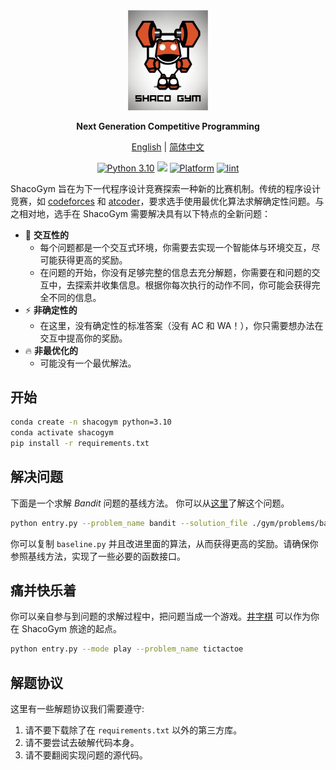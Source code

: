 
<div align="center">
  <img src="assets/logo.png" width=128></img>
  <p><strong>Next Generation Competitive Programming</strong></p>

[English](README.md) | [简体中文](README_ZH-CN.md)

[![Python 3.10](https://shields.io/badge/python-3.10-blue.svg)](https://www.python.org/downloads/release/python-3109/)
[<img src="https://img.shields.io/badge/license-MIT-blue">](https://github.com/PurePassersBy/ShacoGym)
[![Platform](https://img.shields.io/badge/platform-windows%20%7C%20macos%20%7C%20linux-lightgrey)](https://github.com/PurePassersBy/ShacoGym)
[![lint](https://github.com/PurePassersBy/ShacoGym/actions/workflows/flake8_lint.yml/badge.svg)](https://github.com/PurePassersBy/ShacoGym/actions/workflows/flake8_lint.yml)
</div>


ShacoGym 旨在为下一代程序设计竞赛探索一种新的比赛机制。传统的程序设计竞赛，如 [codeforces](https://codeforces.com/) 和 [atcoder](https://atcoder.jp/)，要求选手使用最优化算法求解确定性问题。与之相对地，选手在 ShacoGym 需要解决具有以下特点的全新问题：

- :rainbow: **交互性的**
    - 每个问题都是一个交互式环境，你需要去实现一个智能体与环境交互，尽可能获得更高的奖励。
    - 在问题的开始，你没有足够完整的信息去充分解题，你需要在和问题的交互中，去探索并收集信息。根据你每次执行的动作不同，你可能会获得完全不同的信息。
- :zap: **非确定性的**
    - 在这里，没有确定性的标准答案（没有 AC 和 WA！），你只需要想办法在交互中提高你的奖励。
- :fire: **非最优化的**
    - 可能没有一个最优解法。


## 开始

```bash
conda create -n shacogym python=3.10
conda activate shacogym
pip install -r requirements.txt
```

## 解决问题

下面是一个求解 *Bandit* 问题的基线方法。 你可以从[这里](gym/problems/bandit/bandit.md)了解这个问题。

```bash
python entry.py --problem_name bandit --solution_file ./gym/problems/bandit/baseline.py
```

你可以复制 `baseline.py` 并且改进里面的算法，从而获得更高的奖励。请确保你参照基线方法，实现了一些必要的函数接口。

## 痛并快乐着

你可以亲自参与到问题的求解过程中，把问题当成一个游戏。[井字棋](gym/problems/tictactoe/tictactoe.md) 可以作为你在 ShacoGym 旅途的起点。

```bash
python entry.py --mode play --problem_name tictactoe
```

## 解题协议

这里有一些解题协议我们需要遵守:
1. 请不要下载除了在 `requirements.txt` 以外的第三方库。
2. 请不要尝试去破解代码本身。
3. 请不要翻阅实现问题的源代码。
